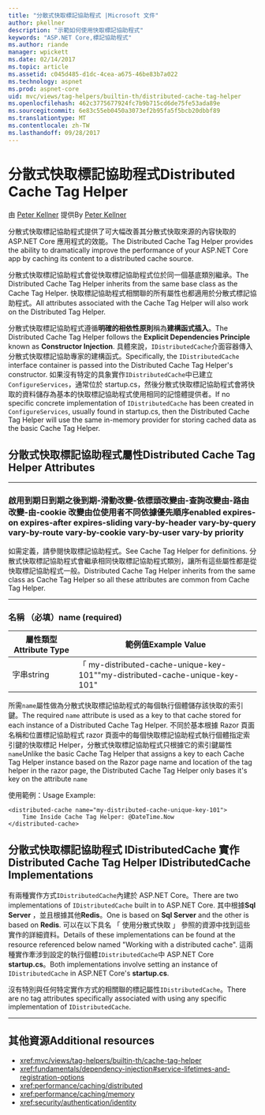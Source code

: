 ```yaml
---
title: "分散式快取標記協助程式 |Microsoft 文件"
author: pkellner
description: "示範如何使用快取標記協助程式"
keywords: "ASP.NET Core,標記協助程式"
ms.author: riande
manager: wpickett
ms.date: 02/14/2017
ms.topic: article
ms.assetid: c045d485-d1dc-4cea-a675-46be83b7a022
ms.technology: aspnet
ms.prod: aspnet-core
uid: mvc/views/tag-helpers/builtin-th/distributed-cache-tag-helper
ms.openlocfilehash: 462c3775677924fc7b9b715cd6de75fe53ada89e
ms.sourcegitcommit: 6e83c55eb0450a3073ef2b95fa5f5bcb20dbbf89
ms.translationtype: MT
ms.contentlocale: zh-TW
ms.lasthandoff: 09/28/2017
---
```

# <a name="distributed-cache-tag-helper"></a><span data-ttu-id="3a899-104">分散式快取標記協助程式</span><span class="sxs-lookup"><span data-stu-id="3a899-104">Distributed Cache Tag Helper</span></span>

<span data-ttu-id="3a899-105">由 [Peter Kellner](http://peterkellner.net) 提供</span><span class="sxs-lookup"><span data-stu-id="3a899-105">By [Peter Kellner](http://peterkellner.net)</span></span> 


<span data-ttu-id="3a899-106">分散式快取標記協助程式提供了可大幅改善其分散式快取來源的內容快取的 ASP.NET Core 應用程式的效能。</span><span class="sxs-lookup"><span data-stu-id="3a899-106">The Distributed Cache Tag Helper provides the ability to dramatically improve the performance of your ASP.NET Core app by caching its content to a distributed cache source.</span></span>

<span data-ttu-id="3a899-107">分散式快取標記協助程式會從快取標記協助程式位於同一個基底類別繼承。</span><span class="sxs-lookup"><span data-stu-id="3a899-107">The Distributed Cache Tag Helper inherits from the same base class as the Cache Tag Helper.</span></span>  <span data-ttu-id="3a899-108">快取標記協助程式相關聯的所有屬性也都適用於分散式標記協助程式。</span><span class="sxs-lookup"><span data-stu-id="3a899-108">All attributes associated with the Cache Tag Helper will also work on the Distributed Tag Helper.</span></span>


<span data-ttu-id="3a899-109">分散式快取標記協助程式遵循**明確的相依性原則**稱為**建構函式插入**。</span><span class="sxs-lookup"><span data-stu-id="3a899-109">The Distributed Cache Tag Helper follows the **Explicit Dependencies Principle** known as **Constructor Injection**.</span></span>  <span data-ttu-id="3a899-110">具體來說，`IDistributedCache`介面容器傳入分散式快取標記協助專家的建構函式。</span><span class="sxs-lookup"><span data-stu-id="3a899-110">Specifically, the `IDistributedCache` interface container is passed into the Distributed Cache Tag Helper's constructor.</span></span>  <span data-ttu-id="3a899-111">如果沒有特定的具象實作`IDistributedCache`中已建立`ConfigureServices`，通常位於 startup.cs，然後分散式快取標記協助程式會將快取的資料儲存為基本的快取標記協助程式使用相同的記憶體提供者。</span><span class="sxs-lookup"><span data-stu-id="3a899-111">If no specific concrete implementation of `IDistributedCache` has been created in `ConfigureServices`, usually found in startup.cs, then the Distributed Cache Tag Helper will use the same in-memory provider for storing cached data as the basic Cache Tag Helper.</span></span>

## <a name="distributed-cache-tag-helper-attributes"></a><span data-ttu-id="3a899-112">分散式快取標記協助程式屬性</span><span class="sxs-lookup"><span data-stu-id="3a899-112">Distributed Cache Tag Helper Attributes</span></span>

- - -

### <a name="enabled-expires-on-expires-after-expires-sliding-vary-by-header-vary-by-query-vary-by-route-vary-by-cookie-vary-by-user-vary-by-priority"></a><span data-ttu-id="3a899-113">啟用到期日到期之後到期-滑動改變-依標頭改變由-查詢改變由-路由改變-由-cookie 改變由位使用者不同依據優先順序</span><span class="sxs-lookup"><span data-stu-id="3a899-113">enabled expires-on expires-after expires-sliding vary-by-header vary-by-query vary-by-route vary-by-cookie vary-by-user vary-by priority</span></span>

<span data-ttu-id="3a899-114">如需定義，請參閱快取標記協助程式。</span><span class="sxs-lookup"><span data-stu-id="3a899-114">See Cache Tag Helper for definitions.</span></span> <span data-ttu-id="3a899-115">分散式快取標記協助程式會繼承相同快取標記協助程式類別，讓所有這些屬性都是從快取標記協助程式一般。</span><span class="sxs-lookup"><span data-stu-id="3a899-115">Distributed Cache Tag Helper inherits from the same class as Cache Tag Helper so all these attributes are common from Cache Tag Helper.</span></span>

- - -

### <a name="name-required"></a><span data-ttu-id="3a899-116">名稱 （必填）</span><span class="sxs-lookup"><span data-stu-id="3a899-116">name (required)</span></span>

| <span data-ttu-id="3a899-117">屬性類型</span><span class="sxs-lookup"><span data-stu-id="3a899-117">Attribute Type</span></span>    | <span data-ttu-id="3a899-118">範例值</span><span class="sxs-lookup"><span data-stu-id="3a899-118">Example Value</span></span>     |
|----------------   |----------------   |
| <span data-ttu-id="3a899-119">字串</span><span class="sxs-lookup"><span data-stu-id="3a899-119">string</span></span>    | <span data-ttu-id="3a899-120">「 my-distributed-cache-unique-key-101"</span><span class="sxs-lookup"><span data-stu-id="3a899-120">"my-distributed-cache-unique-key-101"</span></span>     |

<span data-ttu-id="3a899-121">所需`name`屬性做為分散式快取標記協助程式的每個執行個體儲存該快取的索引鍵。</span><span class="sxs-lookup"><span data-stu-id="3a899-121">The required `name` attribute is used as a key to that cache stored for each instance of a Distributed Cache Tag Helper.</span></span>  <span data-ttu-id="3a899-122">不同於基本根據 Razor 頁面名稱和位置標記協助程式 razor 頁面中的每個快取標記協助程式執行個體指定索引鍵的快取標記 Helper，分散式快取標記協助程式只根據它的索引鍵屬性`name`</span><span class="sxs-lookup"><span data-stu-id="3a899-122">Unlike the basic Cache Tag Helper that assigns a key to each Cache Tag Helper instance based on the Razor page name and location of the tag helper in the razor page, the Distributed Cache Tag Helper only bases it's key on the attribute `name`</span></span>

<span data-ttu-id="3a899-123">使用範例：</span><span class="sxs-lookup"><span data-stu-id="3a899-123">Usage Example:</span></span>

```cshtml
<distributed-cache name="my-distributed-cache-unique-key-101">
    Time Inside Cache Tag Helper: @DateTime.Now
</distributed-cache>
```

## <a name="distributed-cache-tag-helper-idistributedcache-implementations"></a><span data-ttu-id="3a899-124">分散式快取標記協助程式 IDistributedCache 實作</span><span class="sxs-lookup"><span data-stu-id="3a899-124">Distributed Cache Tag Helper IDistributedCache Implementations</span></span>

<span data-ttu-id="3a899-125">有兩種實作方式`IDistributedCache`內建於 ASP.NET Core。</span><span class="sxs-lookup"><span data-stu-id="3a899-125">There are two implementations of `IDistributedCache` built in to ASP.NET Core.</span></span>  <span data-ttu-id="3a899-126">其中根據**Sql Server** ，並且根據其他**Redis**。</span><span class="sxs-lookup"><span data-stu-id="3a899-126">One is based on **Sql Server** and the other is based on **Redis**.</span></span> <span data-ttu-id="3a899-127">可以在以下具名 「 使用分散式快取 」 參照的資源中找到這些實作的詳細資料。</span><span class="sxs-lookup"><span data-stu-id="3a899-127">Details of these implementations can be found at the resource referenced below named "Working with a distributed cache".</span></span> <span data-ttu-id="3a899-128">這兩種實作牽涉到設定的執行個體`IDistributedCache`中 ASP.NET Core **startup.cs**。</span><span class="sxs-lookup"><span data-stu-id="3a899-128">Both implementations involve setting an instance of `IDistributedCache` in ASP.NET Core's **startup.cs**.</span></span>

<span data-ttu-id="3a899-129">沒有特別與任何特定實作方式的相關聯的標記屬性`IDistributedCache`。</span><span class="sxs-lookup"><span data-stu-id="3a899-129">There are no tag attributes specifically associated with using any specific implementation of `IDistributedCache`.</span></span>



- - -



## <a name="additional-resources"></a><span data-ttu-id="3a899-130">其他資源</span><span class="sxs-lookup"><span data-stu-id="3a899-130">Additional resources</span></span>

* <xref:mvc/views/tag-helpers/builtin-th/cache-tag-helper>
* <xref:fundamentals/dependency-injection#service-lifetimes-and-registration-options>
* <xref:performance/caching/distributed>
* <xref:performance/caching/memory>
* <xref:security/authentication/identity>
